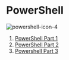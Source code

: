 # PowerShell

![powershell-icon-4](https://user-images.githubusercontent.com/92652606/140179580-4de847c5-d5a5-4e05-8924-4cb36c060225.png)

1. [PowerShell Part 1](https://github.com/Th3Mast3rM1nd/PowerShell/blob/main/Powershell_Part1.md)
2. [PowerShell Part 2](https://github.com/Th3Mast3rM1nd/PowerShell/blob/main/Powershell_Part2.md)
3. [Powershell Part 3](https://github.com/Th3Mast3rM1nd/PowerShell/blob/main/Powershell_Part3.md)
